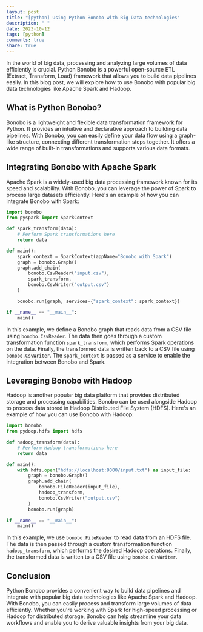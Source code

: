 ```yaml
---
layout: post
title: "[python] Using Python Bonobo with Big Data technologies"
description: " "
date: 2023-10-12
tags: [python]
comments: true
share: true
---
```


In the world of big data, processing and analyzing large volumes of data efficiently is crucial. Python Bonobo is a powerful open-source ETL (Extract, Transform, Load) framework that allows you to build data pipelines easily. In this blog post, we will explore how to use Bonobo with popular big data technologies like Apache Spark and Hadoop.

## What is Python Bonobo?

Bonobo is a lightweight and flexible data transformation framework for Python. It provides an intuitive and declarative approach to building data pipelines. With Bonobo, you can easily define your data flow using a graph-like structure, connecting different transformation steps together. It offers a wide range of built-in transformations and supports various data formats.

## Integrating Bonobo with Apache Spark

Apache Spark is a widely-used big data processing framework known for its speed and scalability. With Bonobo, you can leverage the power of Spark to process large datasets efficiently. Here's an example of how you can integrate Bonobo with Spark:

```python
import bonobo
from pyspark import SparkContext

def spark_transform(data):
    # Perform Spark transformations here
    return data

def main():
    spark_context = SparkContext(appName="Bonobo with Spark")
    graph = bonobo.Graph()
    graph.add_chain(
        bonobo.CsvReader("input.csv"),
        spark_transform,
        bonobo.CsvWriter("output.csv")
    )

    bonobo.run(graph, services={"spark_context": spark_context})

if __name__ == "__main__":
    main()
```

In this example, we define a Bonobo graph that reads data from a CSV file using `bonobo.CsvReader`. The data then goes through a custom transformation function `spark_transform`, which performs Spark operations on the data. Finally, the transformed data is written back to a CSV file using `bonobo.CsvWriter`. The `spark_context` is passed as a service to enable the integration between Bonobo and Spark.

## Leveraging Bonobo with Hadoop

Hadoop is another popular big data platform that provides distributed storage and processing capabilities. Bonobo can be used alongside Hadoop to process data stored in Hadoop Distributed File System (HDFS). Here's an example of how you can use Bonobo with Hadoop:

```python
import bonobo
from pydoop.hdfs import hdfs

def hadoop_transform(data):
    # Perform Hadoop transformations here
    return data

def main():
    with hdfs.open("hdfs://localhost:9000/input.txt") as input_file:
        graph = bonobo.Graph()
        graph.add_chain(
            bonobo.FileReader(input_file),
            hadoop_transform,
            bonobo.CsvWriter("output.csv")
        )
        bonobo.run(graph)

if __name__ == "__main__":
    main()
```

In this example, we use `bonobo.FileReader` to read data from an HDFS file. The data is then passed through a custom transformation function `hadoop_transform`, which performs the desired Hadoop operations. Finally, the transformed data is written to a CSV file using `bonobo.CsvWriter`.

## Conclusion

Python Bonobo provides a convenient way to build data pipelines and integrate with popular big data technologies like Apache Spark and Hadoop. With Bonobo, you can easily process and transform large volumes of data efficiently. Whether you're working with Spark for high-speed processing or Hadoop for distributed storage, Bonobo can help streamline your data workflows and enable you to derive valuable insights from your big data.